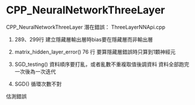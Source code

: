 # CPP_NeuralNetworkThreeLayer

CPP_NeuralNetworkThreeLayer
潛在錯誤：
ThreeLayerNNApi.cpp
1. 289、299行 建立隱藏層輸出層時bias要在隱藏層而非輸出層

2. matrix_hidden_layer_error()
76 行 要算隱藏層錯誤時只算到1顆神經元

3. SGD_testing()
資料順序要打亂，或者亂數不重複取值後調資料
資料全部跑完一次後為一次迭代

4. SGD()
循環次數不對

估測錯誤
